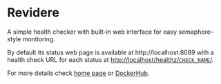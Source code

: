 # Revidere

A simple health checker with built-in web interface for easy semaphore-style
monitoring.

By default its status web page is available at http://localhost:8089 with a
health check URL for each status at [http://localhost/healthz/`CHECK_NAME`/](http://localhost/healthz/).

For more details check [home page](https://aaseq.com/revidere/) or [DockerHub](https://hub.docker.com/repository/docker/aaseq/revidere/).
